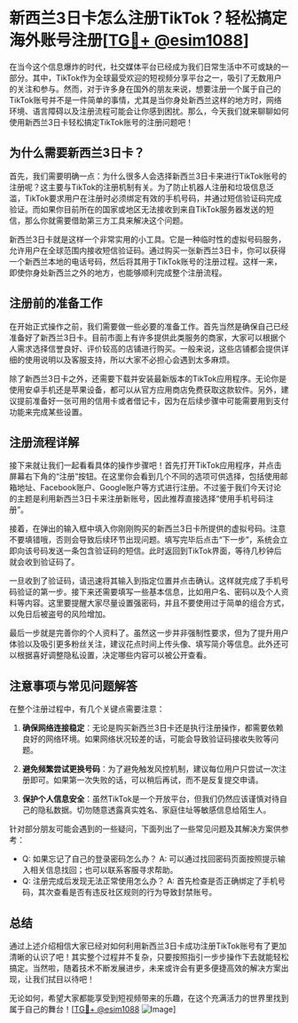 # 新西兰3日卡怎么注册TikTok？轻松搞定海外账号注册[[TG💪+ @esim1088](https://t.me/s/esim1088)]

在当今这个信息爆炸的时代，社交媒体平台已经成为我们日常生活中不可或缺的一部分。其中，TikTok作为全球最受欢迎的短视频分享平台之一，吸引了无数用户的关注和参与。然而，对于许多身在国外的朋友来说，想要注册一个属于自己的TikTok账号并不是一件简单的事情，尤其是当你身处新西兰这样的地方时，网络环境、语言障碍以及注册流程可能会让你感到困扰。那么，今天我们就来聊聊如何使用新西兰3日卡轻松搞定TikTok账号的注册问题吧！

## 为什么需要新西兰3日卡？

首先，我们需要明确一点：为什么很多人会选择新西兰3日卡来进行TikTok账号的注册呢？这主要与TikTok的注册机制有关。为了防止机器人注册和垃圾信息泛滥，TikTok要求用户在注册时必须绑定有效的手机号码，并通过短信验证码完成验证。而如果你目前所在的国家或地区无法接收到来自TikTok服务器发送的短信，那么你就需要借助第三方工具来解决这个问题。

新西兰3日卡就是这样一个非常实用的小工具。它是一种临时性的虚拟号码服务，允许用户在全球范围内接收短信验证码。通过购买一张新西兰3日卡，你可以获得一个新西兰本地的电话号码，然后将其用于TikTok账号的注册过程。这样一来，即使你身处新西兰之外的地方，也能够顺利完成整个注册流程。

## 注册前的准备工作

在开始正式操作之前，我们需要做一些必要的准备工作。首先当然是确保自己已经准备好了新西兰3日卡。目前市面上有许多提供此类服务的商家，大家可以根据个人需求选择信誉良好、评价较高的店铺进行购买。一般来说，这些店铺都会提供详细的使用说明以及客服支持，所以大家不必担心会遇到太多麻烦。

除了新西兰3日卡之外，还需要下载并安装最新版本的TikTok应用程序。无论你是使用安卓手机还是苹果设备，都可以从官方应用商店免费获取这款软件。另外，建议提前准备好一张可用的信用卡或者借记卡，因为在后续步骤中可能需要用到支付功能来完成某些设置。

## 注册流程详解

接下来就让我们一起看看具体的操作步骤吧！首先打开TikTok应用程序，并点击屏幕右下角的“注册”按钮。在这里你会看到几个不同的选项可供选择，包括使用邮箱地址、Facebook账户、Google账户等方式进行注册。不过鉴于我们今天讨论的主题是利用新西兰3日卡来注册新账号，因此推荐直接选择“使用手机号码注册”。

接着，在弹出的输入框中填入你刚刚购买的新西兰3日卡所提供的虚拟号码。注意不要填错哦，否则会导致后续环节出现问题。填写完毕后点击“下一步”，系统会立即向该号码发送一条包含验证码的短信。此时返回到TikTok界面，等待几秒钟后就会收到验证码了。

一旦收到了验证码，请迅速将其输入到指定位置并点击确认。这样就完成了手机号码验证的第一步。接下来还需要填写一些基本信息，比如用户名、密码以及个人资料等内容。这里要提醒大家尽量设置强密码，并且不要使用过于简单的组合方式，以免日后被盗号的风险增加。

最后一步就是完善你的个人资料了。虽然这一步并非强制性要求，但为了提升用户体验以及吸引更多粉丝关注，建议花点时间上传头像、填写简介等信息。此外还可以根据喜好调整隐私设置，决定哪些内容可以被公开查看。

## 注意事项与常见问题解答

在整个注册过程中，有几个关键点需要注意：

1. **确保网络连接稳定**：无论是购买新西兰3日卡还是执行注册操作，都需要依赖良好的网络环境。如果网络状况较差的话，可能会导致验证码接收失败等问题。
   
2. **避免频繁尝试更换号码**：为了避免触发风控机制，建议每位用户只尝试一次注册即可。如果第一次失败的话，可以稍后再试，而不是反复提交申请。
   
3. **保护个人信息安全**：虽然TikTok是一个开放平台，但我们仍然应该谨慎对待自己的隐私数据。切勿随意透露真实姓名、家庭住址等敏感信息给陌生人。

针对部分朋友可能会遇到的一些疑问，下面列出了一些常见问题及其解决方案供参考：
- Q: 如果忘记了自己的登录密码怎么办？
   A: 可以通过找回密码页面按照提示输入相关信息找回；也可以联系客服寻求帮助。
- Q: 注册完成后发现无法正常使用怎么办？
   A: 首先检查是否正确绑定了手机号码，其次查看是否有违反社区规则的行为导致封禁账号。

## 总结

通过上述介绍相信大家已经对如何利用新西兰3日卡成功注册TikTok账号有了更加清晰的认识了吧！其实整个过程并不复杂，只要按照指引一步步操作下去就能轻松搞定。当然啦，随着技术不断发展进步，未来或许会有更多便捷高效的解决方案出现，让我们拭目以待吧！

无论如何，希望大家都能享受到短视频带来的乐趣，在这个充满活力的世界里找到属于自己的舞台！[[TG💪+ @esim1088](https://t.me/s/esim1088) ![Image](https://i.postimg.cc/4NQfJmqS/Snipaste-2025-05-13-00-14-12.png)]